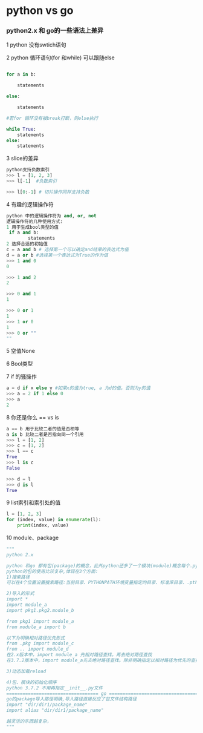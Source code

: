 # python vs go

### python2.x 和 go的一些语法上差异

1 python 没有swtich语句

2 python 循环语句(for 和while) 可以跟随else

~~~python

for a in b:

	statements

else:

	statements

#若for 循环没有被break打断，则else执行

while True:
    statements
else:
    statements
~~~

3 slice的差异

~~~python
python支持负数索引
>>> l = [1, 2, 3]
>>> l[-1]  #负数索引

>>> l[0:-1] # 切片操作同样支持负数

~~~



4 有趣的逻辑操作符

~~~python
python 中的逻辑操作符为 and, or, not
逻辑操作符的几种使用方式:
1 用于生成bool类型的值
 if a and b:
        statements
2 选择合适的初始值
c = a and b # 选择第一个可以确定and结果的表达式为值
d = a or b #选择第一个表达式为True的作为值
>>> 1 and 0
0

>>> 1 and 2
2

>>> 0 and 1
1

>>> 0 or 1
1
>>> 1 or 0
1
>>> 0 or ""
""


~~~



5 空值None



6 Bool类型

7 if 的骚操作

~~~python
a = d if x else y #如果x的值为true, a 为d的值。否则为y的值
>>> a = 2 if 1 else 0
>>> a 
2
~~~



8 你还是你么 ==  vs is

~~~python
a == b 用于比较二者的值是否相等
a is b 比较二者是否指向同一个引用
>>> l = [1, 2]
>>> c = [1, 2]
>>> l == c
True
>>> l is c
False

>>> d = l
>>> d is l
True
~~~



9  list索引和索引处的值

~~~python
l = [1, 2, 3]
for (index, value) in enumerate(l):
	print(index, value)
~~~

10 module、package

~~~python
"""
python 2.x

python 和go 都有包(package)的概念，此外python还多了一个模块(module)概念每个.py文件就是一个模块
python的包的使用比较复杂,体现在3个方面:
1)搜索路径
可以在4个位置设置搜索路径:当前目录、PYTHONPATH环境变量指定的目录、标准库目录、.pth文件的内容

2)导入的形式
import *
import module_a
import pkg1.pkg2.module_b

from pkg1 import module_a 
from module_a import b

以下为明确相对路径优先形式
from .pkg import module_c
from .. import module_d
在2.x版本中，import module_a 先相对路径查找。再去绝对路径查找
在3.7.2版本中，import module_a先去绝对路径查找。除非明确指定以相对路径为优先的查找

3)动态加载reload

4)包、模块的初始化顺序
python 3.7.2 不用再指定__init__.py文件
================================== go ================================================
go的package导入路径明确,导入路径直接反应了包文件结构路径
import "dir/dir1/package_name"
import alias "dir/dir1/package_name" 

越灵活的东西越复杂，
"""

~~~

